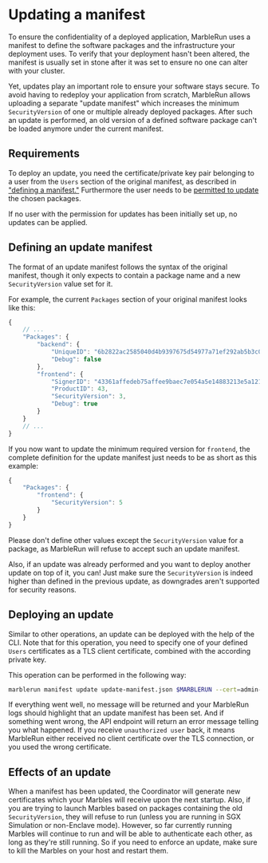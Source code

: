 # Updating a manifest
To ensure the confidentiality of a deployed application, MarbleRun uses a manifest to define the software packages and the infrastructure your deployment uses. To verify that your deployment hasn't been altered, the manifest is usually set in stone after it was set to ensure no one can alter with your cluster.

Yet, updates play an important role to ensure your software stays secure. To avoid having to redeploy your application from scratch, MarbleRun allows uploading a separate "update manifest" which increases the minimum `SecurityVersion` of one or multiple already deployed packages. After such an update is performed, an old version of a defined software package can't be loaded anymore under the current manifest.

## Requirements
To deploy an update, you need the certificate/private key pair belonging to a user from the `Users` section of the original manifest, as described in ["defining a manifest."](../workflows/define-manifest.md#manifestmarbles)
Furthermore the user needs to be [permitted to update](../workflows/define-manifest.md#manifestroles) the chosen packages.

If no user with the permission for updates has been initially set up, no updates can be applied.

## Defining an update manifest
The format of an update manifest follows the syntax of the original manifest, though it only expects to contain a package name and a new `SecurityVersion` value set for it.

For example, the current `Packages` section of your original manifest looks like this:

```javascript
{
    // ...
    "Packages": {
        "backend": {
            "UniqueID": "6b2822ac2585040d4b9397675d54977a71ef292ab5b3c0a6acceca26074ae585",
            "Debug": false
        },
        "frontend": {
            "SignerID": "43361affedeb75affee9baec7e054a5e14883213e5a121b67d74a0e12e9d2b7a",
            "ProductID": 43,
            "SecurityVersion": 3,
            "Debug": true
        }
    }
    // ...
}
```

If you now want to update the minimum required version for `frontend`, the complete definition for the update manifest just needs to be as short as this example:


```javascript
{
    "Packages": {
        "frontend": {
            "SecurityVersion": 5
        }
    }
}
```

Please don't define other values except the `SecurityVersion` value for a package, as MarbleRun will refuse to accept such an update manifest.

Also, if an update was already performed and you want to deploy another update on top of it, you can! Just make sure the `SecurityVersion` is indeed higher than defined in the previous update, as downgrades aren't supported for security reasons.

## Deploying an update
Similar to other operations, an update can be deployed with the help of the CLI. Note that for this operation, you need to specify one of your defined `Users` certificates as a TLS client certificate, combined with the according private key.

This operation can be performed in the following way:

```bash
marblerun manifest update update-manifest.json $MARBLERUN --cert=admin-cert.pem --key=admin-key.pem --era-config=era.json
```

If everything went well, no message will be returned and your MarbleRun logs should highlight that an update manifest has been set. And if something went wrong, the API endpoint will return an error message telling you what happened. If you receive `unauthorized user` back, it means MarbleRun either received no client certificate over the TLS connection, or you used the wrong certificate.

## Effects of an update
When a manifest has been updated, the Coordinator will generate new certificates which your Marbles will receive upon the next startup. Also, if you are trying to launch Marbles based on packages containing the old `SecurityVersion`, they will refuse to run (unless you are running in SGX Simulation or non-Enclave mode). However, so far currently running Marbles will continue to run and will be able to authenticate each other, as long as they're still running. So if you need to enforce an update, make sure to kill the Marbles on your host and restart them.
